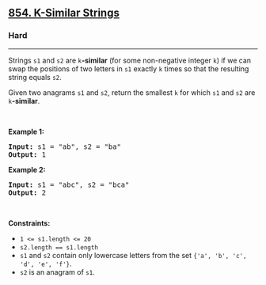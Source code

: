 <h2><a href="https://leetcode.com/problems/k-similar-strings/">854. K-Similar Strings</a></h2><h3>Hard</h3><hr><div style="user-select: auto;"><p style="user-select: auto;">Strings <code style="user-select: auto;">s1</code> and <code style="user-select: auto;">s2</code> are <code style="user-select: auto;">k</code><strong style="user-select: auto;">-similar</strong> (for some non-negative integer <code style="user-select: auto;">k</code>) if we can swap the positions of two letters in <code style="user-select: auto;">s1</code> exactly <code style="user-select: auto;">k</code> times so that the resulting string equals <code style="user-select: auto;">s2</code>.</p>

<p style="user-select: auto;">Given two anagrams <code style="user-select: auto;">s1</code> and <code style="user-select: auto;">s2</code>, return the smallest <code style="user-select: auto;">k</code> for which <code style="user-select: auto;">s1</code> and <code style="user-select: auto;">s2</code> are <code style="user-select: auto;">k</code><strong style="user-select: auto;">-similar</strong>.</p>

<p style="user-select: auto;">&nbsp;</p>
<p style="user-select: auto;"><strong style="user-select: auto;">Example 1:</strong></p>

<pre style="user-select: auto;"><strong style="user-select: auto;">Input:</strong> s1 = "ab", s2 = "ba"
<strong style="user-select: auto;">Output:</strong> 1
</pre>

<p style="user-select: auto;"><strong style="user-select: auto;">Example 2:</strong></p>

<pre style="user-select: auto;"><strong style="user-select: auto;">Input:</strong> s1 = "abc", s2 = "bca"
<strong style="user-select: auto;">Output:</strong> 2
</pre>

<p style="user-select: auto;">&nbsp;</p>
<p style="user-select: auto;"><strong style="user-select: auto;">Constraints:</strong></p>

<ul style="user-select: auto;">
	<li style="user-select: auto;"><code style="user-select: auto;">1 &lt;= s1.length &lt;= 20</code></li>
	<li style="user-select: auto;"><code style="user-select: auto;">s2.length == s1.length</code></li>
	<li style="user-select: auto;"><code style="user-select: auto;">s1</code> and <code style="user-select: auto;">s2</code> contain only lowercase letters from the set <code style="user-select: auto;">{'a', 'b', 'c', 'd', 'e', 'f'}</code>.</li>
	<li style="user-select: auto;"><code style="user-select: auto;">s2</code> is an anagram of <code style="user-select: auto;">s1</code>.</li>
</ul>
</div>